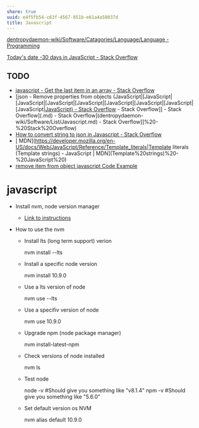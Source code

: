 ```yaml
---
share: true
uuid: e4f5fb54-c63f-4567-851b-e61a4a58037d
title: Javascript
---
```

[dentropydaemon-wiki/Software/Catagories/Language/Language - Programming](/undefined)

[Today's date -30 days in JavaScript - Stack Overflow](https://stackoverflow.com/questions/38276672/todays-date-30-days-in-javascript)

## TODO

* [javascript - Get the last item in an array - Stack Overflow](https://stackoverflow.com/questions/3216013/get-the-last-item-in-an-array)
* [json - Remove properties from objects (JavaScript|[JavaScript|[JavaScript|[JavaScript|[JavaScript|[JavaScript|[JavaScript|[JavaScript|[JavaScript|[JavaScript) - Stack Overflow](/undefined) - Stack Overflow]] - Stack Overflow](.md) - Stack Overflow](dentropydaemon-wiki/Software/List/Javascript.md) - Stack Overflow]]%20-%20Stack%20Overflow)
* [How to convert string to json in Javascript - Stack Overflow](https://stackoverflow.com/questions/64145314/how-to-convert-string-to-json-in-javascript)
* [ MDN](https://developer.mozilla.org/en-US/docs/Web/JavaScript/Reference/Template_literals|Template literals (Template strings) - JavaScript | MDN](Template%20strings)%20-%20JavaScript%20)
* [remove item from object javascript Code Example](https://www.codegrepper.com/code-examples/javascript/remove+item+from+object+javascript)

# javascript

*   Install nvm, node version manager
    
    *   [Link to instructions](https://github.com/creationix/nvm)
*   How to use the nvm
    
    *   Install lts (long term support) verion
    
        nvm install --lts
        
    
    *   Install a specific node version
    
        nvm install 10.9.0
        
    
    *   Use a lts version of node
    
        nvm use --lts
        
    
    *   Use a specifiv version of node
    
        nvm use 10.9.0
        
    
    *   Upgrade npm (node package manager)
    
        nvm install-latest-npm
        
    
    *   Check versions of node installed
    
        nvm ls
        
    
    *   Test node
    
        node -v
        #Should give you something like "v8.1.4"
        npm -v
        #Should give you something like "5.6.0"
        
    
    *   Set default version os NVM
    
        nvm alias default 10.9.0